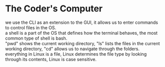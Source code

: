 # **The Coder's Computer**

we use the CLI as an extension to the GUI, it allows us to enter commands to control files in the OS.  
a shell is a part of the OS that defines how the terminal behaves, the most common type of shell is bash.  
"pwd" shows the current working directory, "ls" lists the files in the current working directory, "cd" allows us to navigate through the folders.  
everything in Linux is a file, Linux determines the file type by looking through its contents, Linux is case sensitive.
